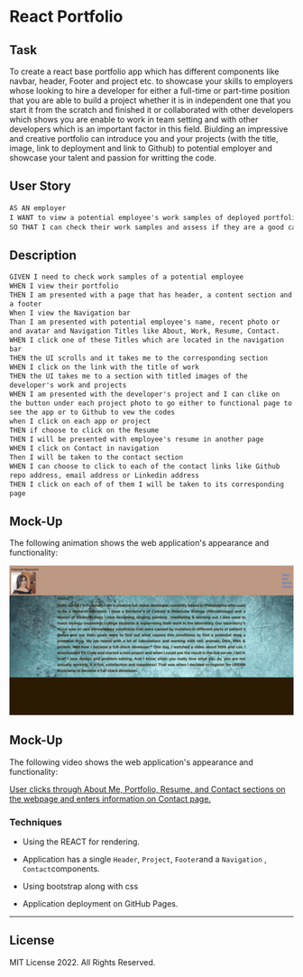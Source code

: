 # React Portfolio

 ## Task

To create a react base portfolio app  which has different components like navbar, header, Footer and project etc. to showcase your skills to employers whose looking to hire a developer for either a full-time or part-time position that you are able to build a project whether it is in independent one that you start it from the scratch and finished it or collaborated with other developers which shows you are enable to work in team setting and with other developers which is an important factor in this field. Biulding an impressive and creative portfolio can introduce you and your projects (with the title, image, link to deployment and link to Github) to potential employer and showcase your talent and passion for writting the code.

 


## User Story

```md
AS AN employer
I WANT to view a potential employee's work samples of deployed portfolio 
SO THAT I can check their work samples and assess if they are a good candidate for our open positions
```


## Description


```
GIVEN I need to check work samples of a potential employee
WHEN I view their portfolio
THEN I am presented with a page that has header, a content section and a footer  
When I view the Navigation bar 
Than I am presented with potential employee's name, recent photo or and avatar and Navigation Titles like About, Work, Resume, Contact.
WHEN I click one of these Titles which are located in the navigation bar
THEN the UI scrolls and it takes me to the corresponding section
WHEN I click on the link with the title of work
THEN the UI takes me to a section with titled images of the developer's work and projects
WHEN I am presented with the developer's project and I can clike on the button under each project photo to go either to functional page to see the app or to Github to vew the codes
when I click on each app or project
THEN if choose to click on the Resume
THEN I will be presented with employee's resume in another page
WHEN I click on Contact in navigation
Then I will be taken to the contact section 
WHEN I can choose to click to each of the contact links like Github repo address, email address or Linkedin address
THEN I click on each of of them I will be taken to its corresponding page
```


## Mock-Up

The following animation shows the web application's appearance and functionality:

![portfolio demo](./public/Fatemeh-portfolio-demo.gif)




## Mock-Up

The following video shows the web application's appearance and functionality:

[User clicks through About Me, Portfolio, Resume, and Contact sections on the webpage and enters information on Contact page.](https://www.youtube.com/watch?v=h9BnkvAleeU)




### Techniques


  * Using the REACT for rendering.

  * Application has a single `Header`, `Project`, `Footer`and a `Navigation` , `Contact`components. 

  * Using bootstrap along with css

  * Application deployment on GitHub Pages.


- - -
## License

MIT License 2022. All Rights Reserved.
